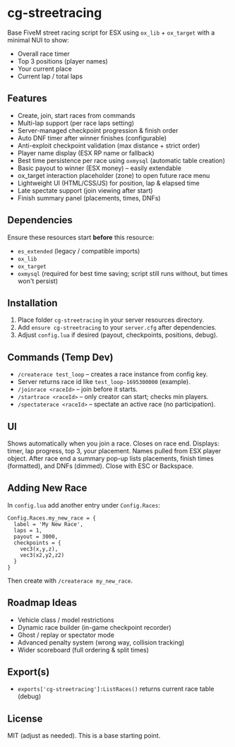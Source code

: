 # cg-streetracing

Base FiveM street racing script for ESX using `ox_lib` + `ox_target` with a minimal NUI to show:
- Overall race timer
- Top 3 positions (player names)
- Your current place
- Current lap / total laps

## Features
- Create, join, start races from commands
- Multi-lap support (per race laps setting)
- Server-managed checkpoint progression & finish order
- Auto DNF timer after winner finishes (configurable)
- Anti-exploit checkpoint validation (max distance + strict order)
- Player name display (ESX RP name or fallback)
- Best time persistence per race using `oxmysql` (automatic table creation)
- Basic payout to winner (ESX money) – easily extendable
- ox_target interaction placeholder (zone) to open future race menu
- Lightweight UI (HTML/CSS/JS) for position, lap & elapsed time
 - Late spectate support (join viewing after start)
 - Finish summary panel (placements, times, DNFs)

## Dependencies
Ensure these resources start **before** this resource:
- `es_extended` (legacy / compatible imports)
- `ox_lib`
- `ox_target`
- `oxmysql` (required for best time saving; script still runs without, but times won't persist)

## Installation
1. Place folder `cg-streetracing` in your server resources directory.
2. Add `ensure cg-streetracing` to your `server.cfg` after dependencies.
3. Adjust `config.lua` if desired (payout, checkpoints, positions, debug).

## Commands (Temp Dev)
- `/createrace test_loop` – creates a race instance from config key.
- Server returns race id like `test_loop-1695300000` (example).
- `/joinrace <raceId>` – join before it starts.
- `/startrace <raceId>` – only creator can start; checks min players.
- `/spectaterace <raceId>` – spectate an active race (no participation).

## UI
Shows automatically when you join a race. Closes on race end.
Displays: timer, lap progress, top 3, your placement. Names pulled from ESX player object.
After race end a summary pop-up lists placements, finish times (formatted), and DNFs (dimmed). Close with ESC or Backspace.

## Adding New Race
In `config.lua` add another entry under `Config.Races`:
```
Config.Races.my_new_race = {
  label = 'My New Race',
  laps = 1,
  payout = 3000,
  checkpoints = {
    vec3(x,y,z),
    vec3(x2,y2,z2)
  }
}
```
Then create with `/createrace my_new_race`.

## Roadmap Ideas
- Vehicle class / model restrictions
- Dynamic race builder (in-game checkpoint recorder)
- Ghost / replay or spectator mode
- Advanced penalty system (wrong way, collision tracking)
- Wider scoreboard (full ordering & split times)

## Export(s)
- `exports['cg-streetracing']:ListRaces()` returns current race table (debug)

## License
MIT (adjust as needed). This is a base starting point.
